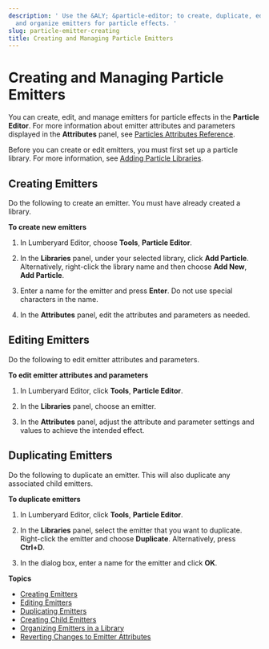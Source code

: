 ```yaml
---
description: ' Use the &ALY; &particle-editor; to create, duplicate, edit, manage,
  and organize emitters for particle effects. '
slug: particle-emitter-creating
title: Creating and Managing Particle Emitters
---
```

# Creating and Managing Particle Emitters<a name="particle-emitter-creating"></a>

You can create, edit, and manage emitters for particle effects in the **Particle Editor**\. For more information about emitter attributes and parameters displayed in the **Attributes** panel, see [Particles Attributes Reference](/docs/userguide/particles/editor/reference.md)\.

Before you can create or edit emitters, you must first set up a particle library\. For more information, see [Adding Particle Libraries](/docs/userguide/particles/creating-library.md)\.

## Creating Emitters<a name="particle-emitter-creating-creating"></a>

Do the following to create an emitter\. You must have already created a library\.

**To create new emitters**

1. In Lumberyard Editor, choose **Tools**, **Particle Editor**\.

1. In the **Libraries** panel, under your selected library, click **Add Particle**\. Alternatively, right\-click the library name and then choose **Add New**, **Add Particle**\.

1. Enter a name for the emitter and press **Enter**\. Do not use special characters in the name\.

1. In the **Attributes** panel, edit the attributes and parameters as needed\.

## Editing Emitters<a name="particle-emitter-editing"></a>

Do the following to edit emitter attributes and parameters\.

**To edit emitter attributes and parameters**

1. In Lumberyard Editor, click **Tools**, **Particle Editor**\.

1. In the **Libraries** panel, choose an emitter\.

1. In the **Attributes** panel, adjust the attribute and parameter settings and values to achieve the intended effect\.

## Duplicating Emitters<a name="particle-emitter-creating-duplicating"></a>

Do the following to duplicate an emitter\. This will also duplicate any associated child emitters\.

**To duplicate emitters**

1. In Lumberyard Editor, click **Tools**, **Particle Editor**\.

1. In the **Libraries** panel, select the emitter that you want to duplicate\. Right\-click the emitter and choose **Duplicate**\. Alternatively, press **Ctrl\+D**\.

1. In the dialog box, enter a name for the emitter and click **OK**\.

**Topics**
+ [Creating Emitters](#particle-emitter-creating-creating)
+ [Editing Emitters](#particle-emitter-editing)
+ [Duplicating Emitters](#particle-emitter-creating-duplicating)
+ [Creating Child Emitters](/docs/userguide/particles/emitter/creating-child.md)
+ [Organizing Emitters in a Library](/docs/userguide/particles/emitter/organizing.md)
+ [Reverting Changes to Emitter Attributes](/docs/userguide/particles/emitter/reverting-changes.md)